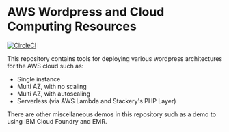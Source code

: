 # AWS Wordpress and Cloud Computing Resources

[![CircleCI](https://circleci.com/gh/ZY-Ang/cloud-computing-cw.svg?style=svg&circle-token=8db0282e543bc31c747c41d9b46970129e335410)](https://circleci.com/gh/ZY-Ang/cloud-computing-cw)

This repository contains tools for deploying various wordpress architectures for the AWS cloud such as:

- Single instance
- Multi AZ, with no scaling
- Multi AZ, with autoscaling
- Serverless (via AWS Lambda and Stackery's PHP Layer)

There are other miscellaneous demos in this repository such as a demo to using IBM Cloud Foundry and EMR.
